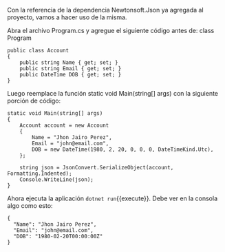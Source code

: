 Con la referencia de la dependencia Newtonsoft.Json ya agregada al proyecto, vamos a hacer uso de la misma.

Abra el archivo Program.cs y agregue el siguiente código antes de: class Program

```
public class Account
{
    public string Name { get; set; }
    public string Email { get; set; }
    public DateTime DOB { get; set; }
}
```

Luego reemplace la función static void Main(string[] args) con la siguiente porción de código:

```
static void Main(string[] args)
{
    Account account = new Account
    {
        Name = "Jhon Jairo Perez",
        Email = "john@email.com",
        DOB = new DateTime(1980, 2, 20, 0, 0, 0, DateTimeKind.Utc),
    };

    string json = JsonConvert.SerializeObject(account, Formatting.Indented);
    Console.WriteLine(json);
}
```

Ahora ejecuta la aplicación `dotnet run`{{execute}}. Debe ver en la consola algo como esto:

```
{
  "Name": "Jhon Jairo Perez",
  "Email": "john@email.com",
  "DOB": "1980-02-20T00:00:00Z"
}
```